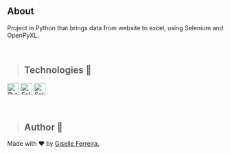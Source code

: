 ## About
Project in Python that brings data from website to excel, using Selenium and OpenPyXL.

<br/>

>## Technologies 🧰

<p align="left">
<img alt="Python" src="https://img.shields.io/badge/python-3670A0?style=for-the-badge&logo=python&logoColor=ffdd54" height="27" /> 
<img alt="Selenium" src="https://img.shields.io/badge/-selenium-%43B02A?style=for-the-badge&logo=selenium&logoColor=white" height="27" /> 
<img alt="Selenium" src="https://img.shields.io/badge/OpenPyXL-blue" height="27" />
</p>

<br/>

> ## Author 👋

Made with ❤️ by <a href="https://www.linkedin.com/in/giselleferreiras/" >Giselle Ferreira.</a>


